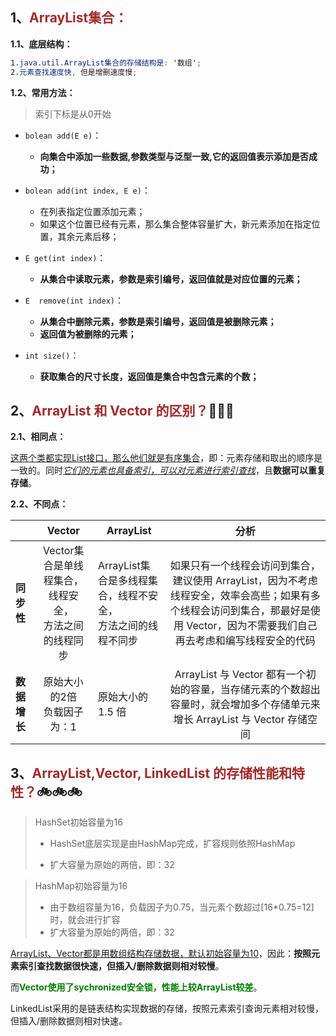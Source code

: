 ### <!--自JDK1.2以后, Vector<E>集合就被ArrayList<E>集合所替代-->

## 1、<span style="color:brown">ArrayList<E>集合：</span>

**1.1、底层结构：**

```scss
1.java.util.ArrayList集合的存储结构是: '数组';
2.元素查找速度快, 但是增删速度慢;
```

**1.2、常用方法：**

> 索引下标是从0开始

- `bolean add(E e)`：
  - **向集合中添加一些数据,参数类型与泛型一致,它的返回值表示添加是否成功；**
  
- `bolean add(int index, E e)`：
  - 在列表指定位置添加元素；
  - 如果这个位置已经有元素，那么集合整体容量扩大，新元素添加在指定位置，其余元素后移；
  
- `E get(int index)`：
  - **从集合中读取元素，参数是索引编号，返回值就是对应位置的元素；**
  
- `E  remove(int index)`：
  - **从集合中删除元素，参数是索引编号，返回值是被删除元素；**
  - **返回值为被删除的元素；**
  
- `int size()`：
  - **获取集合的尺寸长度，返回值是集合中包含元素的个数；**
  



## 2、<span style="color:brown">ArrayList 和 Vector 的区别？</span>🤤🤤🤤

**2.1、相同点：**

​		<u>这两个类都实现List接口，那么他们就是有序集合</u>，即：元素存储和取出的顺序是一致的。同时<u>*它们的元素也具备索引，可以对元素进行索引查找*</u>，且**数据可以重复存储**。

**2.2、不同点：**

|              |                         Vector<E>                         | ArrayList<E>                                                 |                           **分析**                           |
| ------------ | :-------------------------------------------------------: | ------------------------------------------------------------ | :----------------------------------------------------------: |
| **同步性**   | Vector集合是单线程集合，线程安全，<br/>方法之间的线程同步 | ArrayList集合是多线程集合，线程不安全，<br/>方法之间的线程不同步 | 如果只有一个线程会访问到集合，建议使用 ArrayList，因为不考虑线程安全，效率会高些；如果有多个线程会访问到集合，那最好是使用 Vector，因为不需要我们自己再去考虑和编写线程安全的代码 |
| **数据增长** |              原始大小的2倍<br>负载因子为：1               | 原始大小的 1.5 倍                                            | ArrayList 与 Vector 都有一个初始的容量，当存储元素的个数超出容量时，就会增加多个存储单元来增长 ArrayList 与 Vector 存储空间 |



## 3、<span style="color:brown">ArrayList,Vector, LinkedList 的存储性能和特性？</span>🚲🚲🚲

> HashSet初始容量为16
>
> - HashSet底层实现是由HashMap完成，扩容规则依照HashMap
>
> - 扩大容量为原始的两倍，即：32

> HashMap初始容量为16
>
> - 由于数组容量为16，负载因子为0.75，当元素个数超过[16*0.75=12]时，就会进行扩容
> - 扩大容量为原始的两倍，即：32

<u>ArrayList、Vector都是用数组结构存储数据，默认初始容量为10</u>，因此：**按照元素索引查找数据很快速，但插入/删除数据则相对较慢**。

而<span style="color:green">**Vector使用了sychronized安全锁，性能上较ArrayList较差**</span>。

LinkedList采用的是链表结构实现数据的存储，按照元素索引查询元素相对较慢，但插入/删除数据则相对快速。

